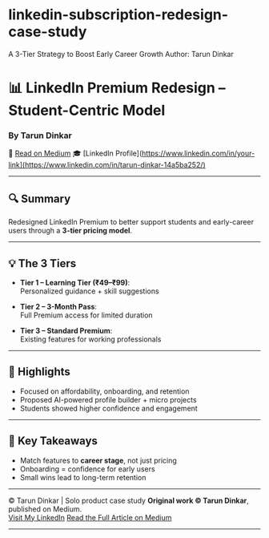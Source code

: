 # linkedin-subscription-redesign-case-study
A 3-Tier Strategy to Boost Early Career Growth   Author: Tarun Dinkar

# 📊 LinkedIn Premium Redesign – Student-Centric Model  
### By Tarun Dinkar

🔗 [Read on Medium](https://medium.com/@dinkartarun00/redesigning-linkedin-premium-for-students-a-3-tier-strategy-for-early-career-growth-e2078d0c72ac) 
🎓 [LinkedIn Profile](https://www.linkedin.com/in/your-link](https://www.linkedin.com/in/tarun-dinkar-14a5ba252/)

---

## 🔍 Summary

Redesigned LinkedIn Premium to better support students and early-career users through a **3-tier pricing model**.

---

## 💡 The 3 Tiers

- **Tier 1 – Learning Tier (₹49–₹99)**:  
  Personalized guidance + skill suggestions

- **Tier 2 – 3-Month Pass**:  
  Full Premium access for limited duration

- **Tier 3 – Standard Premium**:  
  Existing features for working professionals

---

## 🎯 Highlights

- Focused on affordability, onboarding, and retention  
- Proposed AI-powered profile builder + micro projects  
- Students showed higher confidence and engagement

---

## 📝 Key Takeaways

- Match features to **career stage**, not just pricing  
- Onboarding = confidence for early users  
- Small wins lead to long-term retention

---

© Tarun Dinkar | Solo product case study 
**Original work © Tarun Dinkar**, published on Medium.  
[Visit My LinkedIn]([https://www.linkedin.com/in/your-link](https://www.linkedin.com/in/tarun-dinkar-14a5ba252/))  
[Read the Full Article on Medium]([https://medium.com/your-medium-url](https://medium.com/@dinkartarun00/redesigning-linkedin-premium-for-students-a-3-tier-strategy-for-early-career-growth-e2078d0c72ac))

---

